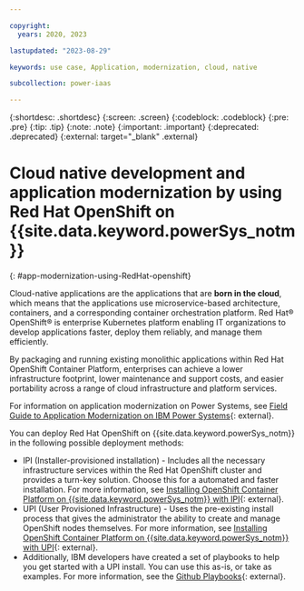 ```yaml
---

copyright:
  years: 2020, 2023

lastupdated: "2023-08-29"

keywords: use case, Application, modernization, cloud, native

subcollection: power-iaas

---
```


{:shortdesc: .shortdesc}
{:screen: .screen}
{:codeblock: .codeblock}
{:pre: .pre}
{:tip: .tip}
{:note: .note}
{:important: .important}
{:deprecated: .deprecated}
{:external: target="_blank" .external}

# Cloud native development and application modernization by using Red Hat OpenShift on {{site.data.keyword.powerSys_notm}}
{: #app-modernization-using-RedHat-openshift}

Cloud-native applications are the applications that are **born in the cloud**, which means that the applications use microservice-based architecture, containers, and a corresponding container orchestration platform. Red Hat&reg; OpenShift&reg; is enterprise Kubernetes platform enabling IT organizations to develop applications faster, deploy them reliably, and manage them efficiently.

By packaging and running existing monolithic applications within Red Hat OpenShift Container Platform, enterprises can achieve a lower infrastructure footprint, lower maintenance and support costs, and easier portability across a range of cloud infrastructure and platform services.

For information on application modernization on Power Systems, see [Field Guide to Application Modernization on IBM Power Systems](https://www.ibm.com/downloads/cas/D9POQ3YR){: external}.

You can deploy Red Hat OpenShift on {{site.data.keyword.powerSys_notm}} in the following possible deployment methods: <!-- IPI is not applicable to PPCAS -->
- IPI (Installer-provisioned installation) - Includes all the necessary infrastructure services within the Red Hat OpenShift cluster and provides a turn-key solution. Choose this for a automated and faster installation. For more information, see [Installing OpenShift Container Platform on {{site.data.keyword.powerSys_notm}} with IPI](https://access.redhat.com/documentation/en-us/openshift_container_platform/4.13/html/installing/installing-on-ibm-power-virtual-server){: external}.
- UPI (User Provisioned Infrastructure) - Uses the pre-existing install process that gives the administrator the ability to create and manage OpenShift nodes themselves. For more information, see [Installing OpenShift Container Platform on {{site.data.keyword.powerSys_notm}} with UPI](https://docs.openshift.com/container-platform/4.13/installing/installing_platform_agnostic/installing-platform-agnostic.html){: external}.
- Additionally, IBM developers have created a set of playbooks to help you get started with a UPI install. You can use this as-is, or take as examples. For more information, see the [Github Playbooks](https://github.com/ocp-power-automation/ocp4-upi-powervs){: external}.